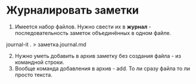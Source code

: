 # Журналировать заметки

1. Имеется набор файлов. Нужно свести их в **журнал** - последовательность заметок объединённых в одном файле.

journal-it *.* > заметка.journal.md


2. Нужно уметь добавить в архив заметку без создания файла - из командной строки. 
3. Вообще команда добавления в архив - add. То ли сразу файла то ли просто текста.

